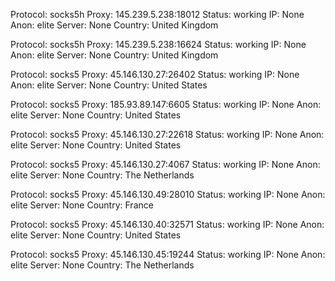 Protocol: socks5h
Proxy: 145.239.5.238:18012
Status: working
IP: None
Anon: elite
Server: None
Country: United Kingdom

Protocol: socks5h
Proxy: 145.239.5.238:16624
Status: working
IP: None
Anon: elite
Server: None
Country: United Kingdom

Protocol: socks5
Proxy: 45.146.130.27:26402
Status: working
IP: None
Anon: elite
Server: None
Country: United States

Protocol: socks5
Proxy: 185.93.89.147:6605
Status: working
IP: None
Anon: elite
Server: None
Country: United States

Protocol: socks5
Proxy: 45.146.130.27:22618
Status: working
IP: None
Anon: elite
Server: None
Country: United States

Protocol: socks5
Proxy: 45.146.130.27:4067
Status: working
IP: None
Anon: elite
Server: None
Country: The Netherlands

Protocol: socks5
Proxy: 45.146.130.49:28010
Status: working
IP: None
Anon: elite
Server: None
Country: France

Protocol: socks5
Proxy: 45.146.130.40:32571
Status: working
IP: None
Anon: elite
Server: None
Country: United States

Protocol: socks5
Proxy: 45.146.130.45:19244
Status: working
IP: None
Anon: elite
Server: None
Country: The Netherlands

